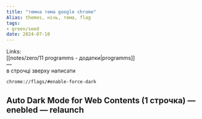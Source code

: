```yaml
---
title: "темна тема google chrome"
Alias: themes, нічь, тема, flag
tags:
- green/seed
date: 2024-07-10
---
```

Links:  
[[notes/zero/11 programms - додатки|programms]]  
—  
в строчці зверху написати 

```
chrome://flags/#enable-force-dark
```

## Auto Dark Mode for Web Contents (1 строчка) — enebled — relaunch